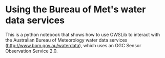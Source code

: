 # Using the Bureau of Met's water data services

This is a python notebook that shows how to use OWSLib to interact with the Australian Bureau of Meteorology water data services (http://www.bom.gov.au/waterdata), which uses an OGC Sensor Observation Service 2.0.  
